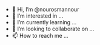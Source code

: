 - 👋 Hi, I’m @nourosmannour
- 👀 I’m interested in ...
- 🌱 I’m currently learning ...
- 💞️ I’m looking to collaborate on ...
- 📫 How to reach me ...

<!---
nourosmannour/nourosmannour is a ✨ special ✨ repository because its `README.md` (this file) appears on your GitHub profile.
You can click the Preview link to take a look at your changes.
--->
